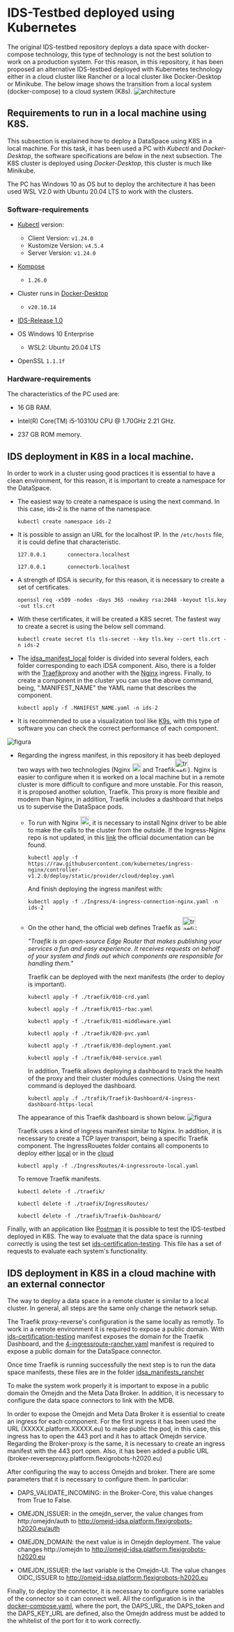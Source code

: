 # IDS-Testbed deployed using Kubernetes


The original IDS-testbed repository deploys a data space with docker-compose technology, this type of technology is not the best solution to work on a production system. For this reason, in this repository, it has been proposed an alternative IDS-testbed deployed with Kubernetes technology either in a cloud cluster like Rancher or a local cluster like Docker-Desktop or Minikube. The below image shows the transition from a local system (docker-compose) to a cloud system (K8s). 
<img src="pictures/architecture.png" alt="architecture"/>

## Requirements to run in a local machine using K8S. 

This subsection is explained how to deploy a DataSpace using K8S in a local machine. For this task, it has been used a PC with *Kubectl* and *Docker-Desktop*, the software specifications are below in the next subsection. The K8S cluster is deployed using *Docker-Desktop*, this cluster is much like Minikube.

The PC has Windows 10 as OS but to deploy the architecture it has been used WSL V2.0 with Ubuntu 20.04 LTS to work with the clusters. 


### Software-requirements

- [Kubectl](https://kubernetes.io/es/docs/tasks/tools/) version:
  - Client Version: `v1.24.0`
  - Kustomize Version: `v4.5.4`
  - Server Version: `v1.24.0`
- [Kompose](https://kompose.io/)
  - `1.26.0`

- Cluster runs in [Docker-Desktop](https://docs.docker.com/desktop/windows/install/)
  - `v20.10.14`

-  [IDS-Release 1.0](https://github.com/International-Data-Spaces-Association/IDS-testbed)
-   OS Windows 10 Enterprise
    -   WSL2: Ubuntu 20.04 LTS
  
- OpenSSL `1.1.1f`



### Hardware-requirements

The characteristics of the PC used are:

- 16 GB RAM.
- Intel(R) Core(TM) i5-10310U CPU @ 1.70GHz   2.21 GHz.

- 237 GB ROM memory.

## IDS deployment in K8S in a local machine.

In order to work in a cluster using good practices it is essential to have a clean environment, for this reason, it is important to create a namespace for the DataSpace. 

- The easiest way to create a namespace is using the next command. In this case, ids-2 is the name of the namespace. 
  
  `kubectl create namespace ids-2`
  

- It is possible to assign an URL for the localhost IP. In the  `/etc/hosts` file, it is could define that characteristic. 
  
  `127.0.0.1       connectora.localhost`
    
  `127.0.0.1       connectorb.localhost`


- A strength of IDSA is security, for this reason, it is necessary to create a set of certificates.
  
  `openssl req -x509 -nodes -days 365 -newkey rsa:2048 -keyout tls.key -out tls.crt`
  
- With these certificates, it will be created a K8S secret. The fastest way to create a secret is using the below sell command.

  `kubectl create secret tls tls-secret --key tls.key --cert tls.crt -n ids-2`

- The [idsa_manifest_local](./idsa_manifest_local/) folder is divided into several folders, each folder corresponding to each IDSA component. Also, there is a folder with the [Traefik](./traefik/)proxy and another with the [Nginx](./Nginx/) ingress. Finally, to create a component in the cluster you can use the above command, being, ".MANIFEST_NAME" the YAML name that describes the component.
    
    `kubectl apply -f .MANIFEST_NAME.yaml -n ids-2`

- It is recommended to use a visualization tool like [K9s](https://k9scli.io/), with this type of software you can check the correct performance of each component. 
    

![figura](./pictures/pods_running_k9s.png)

- Regarding the ingress manifest, in this repository it has beeb deployed two ways with two technologies (Nginx  [<img src="pictures/img-buildkite/nginx.png" width="20" height="20" alt="traefik"/>](https://www.nginx.com/) and Traefik[<img src="pictures/img-buildkite/Traefik.png" width="30" height="30" alt="traefik"/>](https://doc.traefik.io/traefik/)). Nginx is easier to configure when it is worked on a local machine but in a remote cluster is more difficult to configure and more unstable. For this reason, it is proposed another solution, Traefik. This proxy is more flexible and modern than Nginx, in addition, Traefik includes a dashboard that helps us to supervise the DataSpace pods. 

  - To run with Nginx [<img src="pictures/img-buildkite/nginx.png" width="20" height="20" alt="traefik"/>](https://www.nginx.com/), it is necessary to install Nginx driver to be able to make the calls to the cluster from the outside. If the Ingress-Nginx repo is not updated, in this [link](https://kubernetes.github.io/ingress-nginx/deploy/) the official documentation can be found.

    `kubectl apply -f https://raw.githubusercontent.com/kubernetes/ingress-nginx/controller-v1.2.0/deploy/static/provider/cloud/deploy.yaml`

    And finish deploying the ingress manifest with:
      
    `kubectl apply -f ./Ingress/4-ingress-connection-nginx.yaml -n ids-2`

  - On the other hand, the official web defines Traefik as  [<img src="pictures/img-buildkite/Traefik.png" width="30" height="30" alt="traefik"/>](https://doc.traefik.io/traefik/):


    *"Traefik is an open-source Edge Router that makes publishing your services a fun and easy experience. It receives requests on behalf of your system and finds out which components are responsible for handling them."*
  

    Traefik can be deployed with the next manifests (the order to deploy is important).

    `kubectl apply -f ./traefik/010-crd.yaml`

    `kubectl apply -f ./traefik/015-rbac.yaml`
    
    `kubectl apply -f ./traefik/011-middleware.yaml`
        
    `kubectl apply -f ./traefik/020-pvc.yaml`
    
    `kubectl apply -f ./traefik/030-deployment.yaml`
    
    `kubectl apply -f ./traefik/040-service.yaml`

    In addition, Traefik allows deploying a dashboard to track the health of the proxy and their cluster modules connections. Using the next command is deployed the dashboard. 

    `kubectl apply .f ./trafik/Traefik-Dashboard/4-ingress-dashboard-https-local`

        
  The appearance of this Traefik dashboard is shown below.
  ![figura](./pictures/dashboardv2.png)

  Traefik uses a kind of ingress manifest similar to Nginx. In addition, it is necessary to create a TCP layer transport, being a specific Traefik component. 
  The IngressRouetes folder contains all components to deploy either [local](./traefik/IngressRoutes/4-ingressroute-local.yaml) or in the [cloud](./traefik/IngressRoutes/4-ingressroute-rancher.yaml)
  

    `kubectl apply -f ./IngressRoutes/4-ingressroute-local.yaml`
    
  To remove Traefik manifests.

    `kubectl delete -f ./traefik/`

    `kubectl delete -f ./traefik/IngressRoutes/`

    `kubectl delete -f ./traefik/Traefik-Dashboard/`

Finally, with an application like [Postman](https://www.postman.com/) it is possible to test the IDS-testbed deployed in K8S.  The way to evaluate that the data space is running correctly is using the test set [ids-certification-testing](TestbedPreconfiguration.postman_collection.json). This file has a set of requests to evaluate each system's functionality. 


## IDS deployment in K8S in a cloud machine with an external connector

The way to deploy a data space in a remote cluster is similar to a local cluster. In general, all steps are the same only change the network setup. 

The Traefik proxy-reverse's configuration is the same locally as remotly. To work in a remote environment it is required to expose a public domain. With [ids-certification-testing](TestbedPreconfiguration.postman_collection.json) manifest exposes the domain for the Traefik Dashboard, and the [4-ingressroute-rancher.yaml](./traefik/IngressRoutes/4-ingressroute-rancher.yaml) manifest is required to expose a public domain for the DataSpace connector. 

Once time Traefik is running successfully the next step is to run the data space manifests, these files are in the folder [idsa_manifests_rancher](./idsa_manifests_rancher/)

To make the system work properly it is important to expose in a public domain the Omejdn and the Meta Data Broker. In addition, it is necessary to configure the data space connectors to link with the MDB.

In order to expose the Omejdn and  Meta Data Broker it is essential to create an ingress for each component. For the first ingress it has been used the URL (XXXXX.platform.XXXXX.eu) to make public the pod, in this case, this ingress has to open the 443 port and it has to attack Omejdn service. Regarding the Broker-proxy is the same, it is necessary to create an ingress manifest with the 443 port open. Also, it has been added a public URL (broker-reverseproxy.platform.flexigrobots-h2020.eu)

After configuring the way to access Omejdn and broker. There are some parameters that it is necessary to configure them. In particular:
- DAPS_VALIDATE_INCOMING: in the Broker-Core, this value changes from True to False.
  
- OMEJDN_ISSUER: in the omejdn_server,  the value changes from http:/omejdn/auth to http://omejd-idsa.platform.flexigrobots-h2020.eu/auth
- OMEJDN_DOMAIN: the next value is in Omejdn deployment. The value changes http://omejdn to http://omejd-idsa.platform.flexigrobots-h2020.eu
- OMEJDN_ISSUER:  the last variable is the Omejdn-UI.  The value changes OIDC_ISSUER to http://omejd-idsa.platform.flexigrobots-h2020.eu

Finally, to deploy the connector, it is necessary to configure some variables of the connector so it can connect well. All the configuration is in the [docker-compose.yaml](./External_connector/docker-compose.yml), where the port, the DAPS_URL, the DAPS_token and the DAPS_KEY_URL are defined, also the Omejdn address must be added to the whitelist of the port for it to work correctly. 